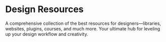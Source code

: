 # Design Resources

A comprehensive collection of the best resources for designers—libraries, websites, plugins, courses, and much more. Your ultimate hub for leveling up your design workflow and creativity.
